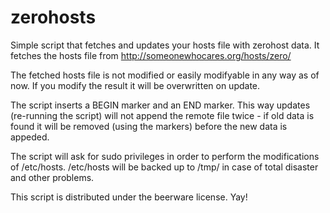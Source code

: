 zerohosts
=========

Simple script that fetches and updates your hosts file with zerohost data.
It fetches the hosts file from http://someonewhocares.org/hosts/zero/

The fetched hosts file is not modified or easily modifyable in any way as of now.
If you modify the result it will be overwritten on update.

The script inserts a BEGIN marker and an END marker. This way updates (re-running the script) will not append the remote file twice - if old data is found it will be removed (using the markers) before the new data is appeded.

The script will ask for sudo privileges in order to perform the modifications of /etc/hosts.
/etc/hosts will be backed up to /tmp/ in case of total disaster and other problems.

This script is distributed under the beerware license. Yay!
